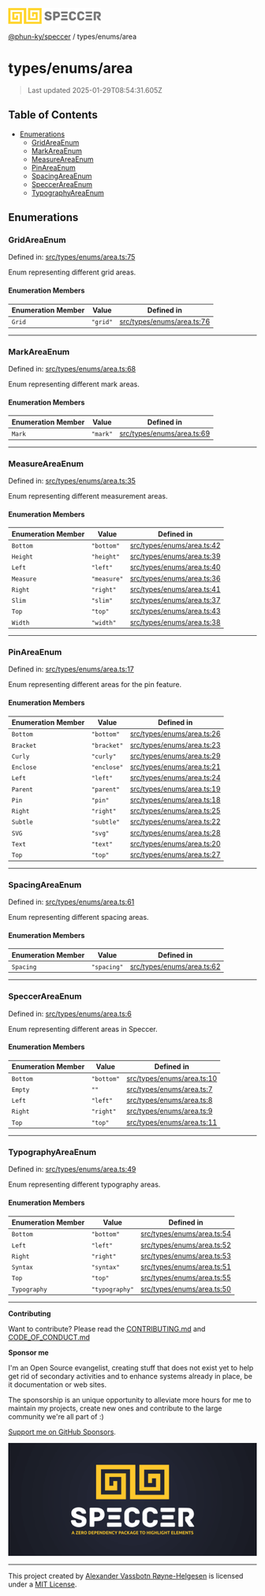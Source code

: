 <div>
  <img alt="SPECCER logo" src="https://raw.githubusercontent.com/phun-ky/speccer/main/public/logo-speccer-horizontal-colored-package.svg?raw=true" style="max-height:32px;" />
</div>

[@phun-ky/speccer](../../README.md) / types/enums/area

# types/enums/area

> Last updated 2025-01-29T08:54:31.605Z

## Table of Contents

- [Enumerations](#enumerations)
  - [GridAreaEnum](#gridareaenum)
  - [MarkAreaEnum](#markareaenum)
  - [MeasureAreaEnum](#measureareaenum)
  - [PinAreaEnum](#pinareaenum)
  - [SpacingAreaEnum](#spacingareaenum)
  - [SpeccerAreaEnum](#speccerareaenum)
  - [TypographyAreaEnum](#typographyareaenum)

## Enumerations

### GridAreaEnum

Defined in: [src/types/enums/area.ts:75](https://github.com/phun-ky/speccer/blob/main/src/types/enums/area.ts#L75)

Enum representing different grid areas.

#### Enumeration Members

| Enumeration Member     | Value    | Defined in                                                                                             |
| ---------------------- | -------- | ------------------------------------------------------------------------------------------------------ |
| <a id="grid" /> `Grid` | `"grid"` | [src/types/enums/area.ts:76](https://github.com/phun-ky/speccer/blob/main/src/types/enums/area.ts#L76) |

---

### MarkAreaEnum

Defined in: [src/types/enums/area.ts:68](https://github.com/phun-ky/speccer/blob/main/src/types/enums/area.ts#L68)

Enum representing different mark areas.

#### Enumeration Members

| Enumeration Member     | Value    | Defined in                                                                                             |
| ---------------------- | -------- | ------------------------------------------------------------------------------------------------------ |
| <a id="mark" /> `Mark` | `"mark"` | [src/types/enums/area.ts:69](https://github.com/phun-ky/speccer/blob/main/src/types/enums/area.ts#L69) |

---

### MeasureAreaEnum

Defined in: [src/types/enums/area.ts:35](https://github.com/phun-ky/speccer/blob/main/src/types/enums/area.ts#L35)

Enum representing different measurement areas.

#### Enumeration Members

| Enumeration Member           | Value       | Defined in                                                                                             |
| ---------------------------- | ----------- | ------------------------------------------------------------------------------------------------------ |
| <a id="bottom" /> `Bottom`   | `"bottom"`  | [src/types/enums/area.ts:42](https://github.com/phun-ky/speccer/blob/main/src/types/enums/area.ts#L42) |
| <a id="height" /> `Height`   | `"height"`  | [src/types/enums/area.ts:39](https://github.com/phun-ky/speccer/blob/main/src/types/enums/area.ts#L39) |
| <a id="left" /> `Left`       | `"left"`    | [src/types/enums/area.ts:40](https://github.com/phun-ky/speccer/blob/main/src/types/enums/area.ts#L40) |
| <a id="measure" /> `Measure` | `"measure"` | [src/types/enums/area.ts:36](https://github.com/phun-ky/speccer/blob/main/src/types/enums/area.ts#L36) |
| <a id="right" /> `Right`     | `"right"`   | [src/types/enums/area.ts:41](https://github.com/phun-ky/speccer/blob/main/src/types/enums/area.ts#L41) |
| <a id="slim" /> `Slim`       | `"slim"`    | [src/types/enums/area.ts:37](https://github.com/phun-ky/speccer/blob/main/src/types/enums/area.ts#L37) |
| <a id="top" /> `Top`         | `"top"`     | [src/types/enums/area.ts:43](https://github.com/phun-ky/speccer/blob/main/src/types/enums/area.ts#L43) |
| <a id="width" /> `Width`     | `"width"`   | [src/types/enums/area.ts:38](https://github.com/phun-ky/speccer/blob/main/src/types/enums/area.ts#L38) |

---

### PinAreaEnum

Defined in: [src/types/enums/area.ts:17](https://github.com/phun-ky/speccer/blob/main/src/types/enums/area.ts#L17)

Enum representing different areas for the pin feature.

#### Enumeration Members

| Enumeration Member           | Value       | Defined in                                                                                             |
| ---------------------------- | ----------- | ------------------------------------------------------------------------------------------------------ |
| <a id="bottom-1" /> `Bottom` | `"bottom"`  | [src/types/enums/area.ts:26](https://github.com/phun-ky/speccer/blob/main/src/types/enums/area.ts#L26) |
| <a id="bracket" /> `Bracket` | `"bracket"` | [src/types/enums/area.ts:23](https://github.com/phun-ky/speccer/blob/main/src/types/enums/area.ts#L23) |
| <a id="curly" /> `Curly`     | `"curly"`   | [src/types/enums/area.ts:29](https://github.com/phun-ky/speccer/blob/main/src/types/enums/area.ts#L29) |
| <a id="enclose" /> `Enclose` | `"enclose"` | [src/types/enums/area.ts:21](https://github.com/phun-ky/speccer/blob/main/src/types/enums/area.ts#L21) |
| <a id="left-1" /> `Left`     | `"left"`    | [src/types/enums/area.ts:24](https://github.com/phun-ky/speccer/blob/main/src/types/enums/area.ts#L24) |
| <a id="parent" /> `Parent`   | `"parent"`  | [src/types/enums/area.ts:19](https://github.com/phun-ky/speccer/blob/main/src/types/enums/area.ts#L19) |
| <a id="pin" /> `Pin`         | `"pin"`     | [src/types/enums/area.ts:18](https://github.com/phun-ky/speccer/blob/main/src/types/enums/area.ts#L18) |
| <a id="right-1" /> `Right`   | `"right"`   | [src/types/enums/area.ts:25](https://github.com/phun-ky/speccer/blob/main/src/types/enums/area.ts#L25) |
| <a id="subtle" /> `Subtle`   | `"subtle"`  | [src/types/enums/area.ts:22](https://github.com/phun-ky/speccer/blob/main/src/types/enums/area.ts#L22) |
| <a id="svg" /> `SVG`         | `"svg"`     | [src/types/enums/area.ts:28](https://github.com/phun-ky/speccer/blob/main/src/types/enums/area.ts#L28) |
| <a id="text" /> `Text`       | `"text"`    | [src/types/enums/area.ts:20](https://github.com/phun-ky/speccer/blob/main/src/types/enums/area.ts#L20) |
| <a id="top-1" /> `Top`       | `"top"`     | [src/types/enums/area.ts:27](https://github.com/phun-ky/speccer/blob/main/src/types/enums/area.ts#L27) |

---

### SpacingAreaEnum

Defined in: [src/types/enums/area.ts:61](https://github.com/phun-ky/speccer/blob/main/src/types/enums/area.ts#L61)

Enum representing different spacing areas.

#### Enumeration Members

| Enumeration Member           | Value       | Defined in                                                                                             |
| ---------------------------- | ----------- | ------------------------------------------------------------------------------------------------------ |
| <a id="spacing" /> `Spacing` | `"spacing"` | [src/types/enums/area.ts:62](https://github.com/phun-ky/speccer/blob/main/src/types/enums/area.ts#L62) |

---

### SpeccerAreaEnum

Defined in: [src/types/enums/area.ts:6](https://github.com/phun-ky/speccer/blob/main/src/types/enums/area.ts#L6)

Enum representing different areas in Speccer.

#### Enumeration Members

| Enumeration Member           | Value      | Defined in                                                                                             |
| ---------------------------- | ---------- | ------------------------------------------------------------------------------------------------------ |
| <a id="bottom-2" /> `Bottom` | `"bottom"` | [src/types/enums/area.ts:10](https://github.com/phun-ky/speccer/blob/main/src/types/enums/area.ts#L10) |
| <a id="empty" /> `Empty`     | `""`       | [src/types/enums/area.ts:7](https://github.com/phun-ky/speccer/blob/main/src/types/enums/area.ts#L7)   |
| <a id="left-2" /> `Left`     | `"left"`   | [src/types/enums/area.ts:8](https://github.com/phun-ky/speccer/blob/main/src/types/enums/area.ts#L8)   |
| <a id="right-2" /> `Right`   | `"right"`  | [src/types/enums/area.ts:9](https://github.com/phun-ky/speccer/blob/main/src/types/enums/area.ts#L9)   |
| <a id="top-2" /> `Top`       | `"top"`    | [src/types/enums/area.ts:11](https://github.com/phun-ky/speccer/blob/main/src/types/enums/area.ts#L11) |

---

### TypographyAreaEnum

Defined in: [src/types/enums/area.ts:49](https://github.com/phun-ky/speccer/blob/main/src/types/enums/area.ts#L49)

Enum representing different typography areas.

#### Enumeration Members

| Enumeration Member                 | Value          | Defined in                                                                                             |
| ---------------------------------- | -------------- | ------------------------------------------------------------------------------------------------------ |
| <a id="bottom-3" /> `Bottom`       | `"bottom"`     | [src/types/enums/area.ts:54](https://github.com/phun-ky/speccer/blob/main/src/types/enums/area.ts#L54) |
| <a id="left-3" /> `Left`           | `"left"`       | [src/types/enums/area.ts:52](https://github.com/phun-ky/speccer/blob/main/src/types/enums/area.ts#L52) |
| <a id="right-3" /> `Right`         | `"right"`      | [src/types/enums/area.ts:53](https://github.com/phun-ky/speccer/blob/main/src/types/enums/area.ts#L53) |
| <a id="syntax" /> `Syntax`         | `"syntax"`     | [src/types/enums/area.ts:51](https://github.com/phun-ky/speccer/blob/main/src/types/enums/area.ts#L51) |
| <a id="top-3" /> `Top`             | `"top"`        | [src/types/enums/area.ts:55](https://github.com/phun-ky/speccer/blob/main/src/types/enums/area.ts#L55) |
| <a id="typography" /> `Typography` | `"typography"` | [src/types/enums/area.ts:50](https://github.com/phun-ky/speccer/blob/main/src/types/enums/area.ts#L50) |

---

**Contributing**

Want to contribute? Please read the [CONTRIBUTING.md](https://github.com/phun-ky/speccer/blob/main/CONTRIBUTING.md) and [CODE_OF_CONDUCT.md](https://github.com/phun-ky/speccer/blob/main/CODE_OF_CONDUCT.md)

**Sponsor me**

I'm an Open Source evangelist, creating stuff that does not exist yet to help get rid of secondary activities and to enhance systems already in place, be it documentation or web sites.

The sponsorship is an unique opportunity to alleviate more hours for me to maintain my projects, create new ones and contribute to the large community we're all part of :)

[Support me on GitHub Sponsors](https://github.com/sponsors/phun-ky).

![Speccer banner, with logo and slogan: A zero dependency package to annotate or highlight elements](https://github.com/phun-ky/speccer/blob/main/public/speccer-banner.png?raw=true)

---

This project created by [Alexander Vassbotn Røyne-Helgesen](http://phun-ky.net) is licensed under a [MIT License](https://choosealicense.com/licenses/mit/).
